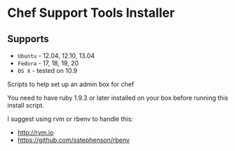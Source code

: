 Chef Support Tools Installer
============================

Supports
--------
- `Ubuntu` - 12.04, 12.10, 13.04
- `Fedora` - 17, 18, 19, 20
- `OS X` - tested on 10.9

Scripts to help set up an admin box for chef

You need to have ruby 1.9.3 or later installed on your box
before running this install script.

I suggest using rvm or rbenv to handle this:

- http://rvm.io
- https://github.com/sstephenson/rbenv
